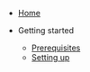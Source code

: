 - [Home](/)
- Getting started

    - [Prerequisites](getting-started.md#prerequisites)
    - [Setting up](getting-started.md#setting-up)